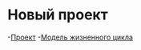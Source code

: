 ﻿# Новый проект

-[Проект](https://github.com/Education0rg/brainstorm/blob/main/project.md)
-[Модель жизненного цикла](https://github.com/Education0rg/brainstorm/blob/main/lifecycle.md)
